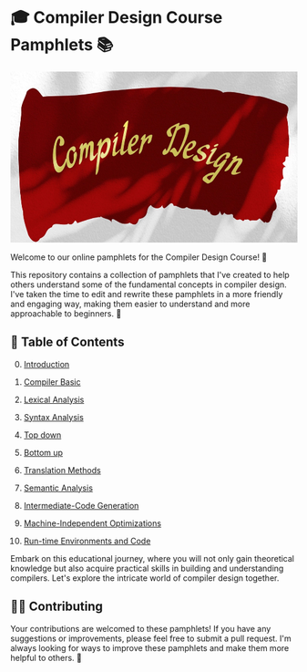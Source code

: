 

# 🎓 Compiler Design Course Pamphlets 📚

<img src="../pictures/compiler-readme.jpg" height="300" width="1200" />

Welcome to our online pamphlets for the Compiler Design Course! 🎉

This repository contains a collection of pamphlets that I've created to help others understand some of the fundamental concepts in compiler design. I've taken the time to edit and rewrite these pamphlets in a more friendly and engaging way, making them easier to understand and more approachable to beginners. 📝

## 📖 Table of Contents

00. [Introduction](00_Introduction.md)

01. [Compiler Basic](01_Compiler-Basic.md)

02. [Lexical Analysis](02_Lexical-Analysis.md)

03. [Syntax Analysis](03_Syntax-Analysis.md)

04. [Top down](04_Top-down.md)

05. [Bottom up](05_Bottom-up.md)

06. [Translation Methods](06_Translation-Methods.md)

07. [Semantic Analysis](07_Semantic-Analysis.md)

08. [Intermediate-Code Generation](08_Intermediate-Code-Generation.md)

09. [Machine-Independent Optimizations](09_Machine-Independent-Optimizations.md)

10. [Run-time Environments and Code](10_Run-time-Environments-and-Code.md)

Embark on this educational journey, where you will not only gain theoretical knowledge but also acquire practical skills in building and understanding compilers. Let's explore the intricate world of compiler design together.


## 👩‍💻 Contributing

Your contributions are welcomed to these pamphlets! If you have any suggestions or improvements, please feel free to submit a pull request. I'm always looking for ways to improve these pamphlets and make them more helpful to others. 🙌
